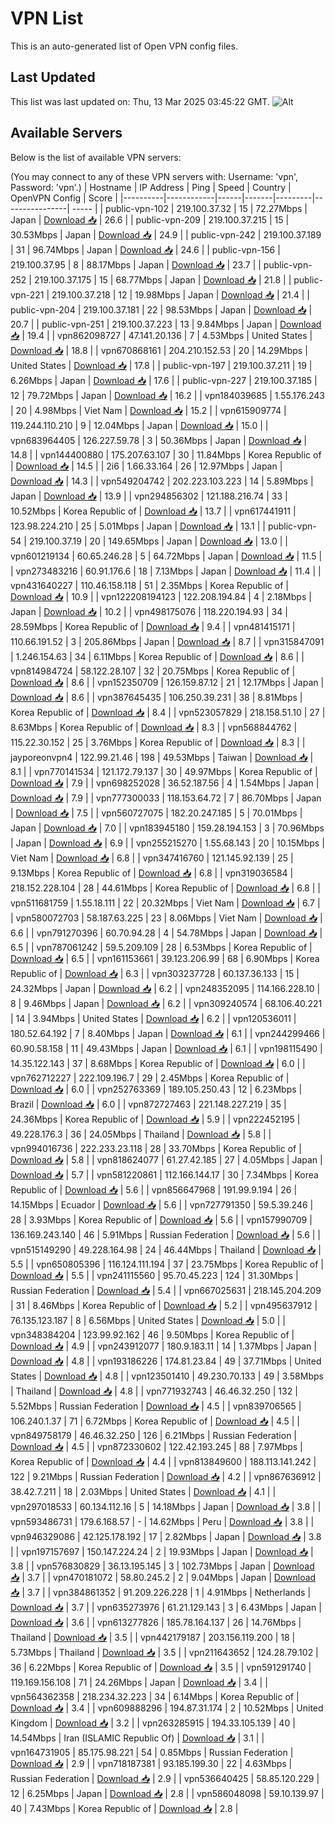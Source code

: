 # VPN List

This is an auto-generated list of Open VPN config files.

## Last Updated

This list was last updated on: Thu, 13 Mar 2025 03:45:22 GMT.
![Alt](https://repobeats.axiom.co/api/embed/186b98318ef1479477931607c1ad7d823f12451f.svg "Repobeats analytics image")

## Available Servers

Below is the list of available VPN servers:

(You may connect to any of these VPN servers with: Username: 'vpn', Password: 'vpn'.)
| Hostname | IP Address | Ping | Speed | Country | OpenVPN Config | Score |
|----------|------------|------|-------|---------|----------------| ----- |
| public-vpn-102 | 219.100.37.32 | 15 | 72.27Mbps | Japan | [Download 📥](./configs/server_0_JP.ovpn) | 26.6 |
| public-vpn-209 | 219.100.37.215 | 15 | 30.53Mbps | Japan | [Download 📥](./configs/server_1_JP.ovpn) | 24.9 |
| public-vpn-242 | 219.100.37.189 | 31 | 96.74Mbps | Japan | [Download 📥](./configs/server_2_JP.ovpn) | 24.6 |
| public-vpn-156 | 219.100.37.95 | 8 | 88.17Mbps | Japan | [Download 📥](./configs/server_3_JP.ovpn) | 23.7 |
| public-vpn-252 | 219.100.37.175 | 15 | 68.77Mbps | Japan | [Download 📥](./configs/server_4_JP.ovpn) | 21.8 |
| public-vpn-221 | 219.100.37.218 | 12 | 19.98Mbps | Japan | [Download 📥](./configs/server_5_JP.ovpn) | 21.4 |
| public-vpn-204 | 219.100.37.181 | 22 | 98.53Mbps | Japan | [Download 📥](./configs/server_6_JP.ovpn) | 20.7 |
| public-vpn-251 | 219.100.37.223 | 13 | 9.84Mbps | Japan | [Download 📥](./configs/server_7_JP.ovpn) | 19.4 |
| vpn862098727 | 47.141.20.136 | 7 | 4.53Mbps | United States | [Download 📥](./configs/server_8_US.ovpn) | 18.8 |
| vpn670868161 | 204.210.152.53 | 20 | 14.29Mbps | United States | [Download 📥](./configs/server_9_US.ovpn) | 17.8 |
| public-vpn-197 | 219.100.37.211 | 19 | 6.26Mbps | Japan | [Download 📥](./configs/server_10_JP.ovpn) | 17.6 |
| public-vpn-227 | 219.100.37.185 | 12 | 79.72Mbps | Japan | [Download 📥](./configs/server_11_JP.ovpn) | 16.2 |
| vpn184039685 | 1.55.176.243 | 20 | 4.98Mbps | Viet Nam | [Download 📥](./configs/server_12_VN.ovpn) | 15.2 |
| vpn615909774 | 119.244.110.210 | 9 | 12.04Mbps | Japan | [Download 📥](./configs/server_13_JP.ovpn) | 15.0 |
| vpn683964405 | 126.227.59.78 | 3 | 50.36Mbps | Japan | [Download 📥](./configs/server_14_JP.ovpn) | 14.8 |
| vpn144400880 | 175.207.63.107 | 30 | 11.84Mbps | Korea Republic of | [Download 📥](./configs/server_15_KR.ovpn) | 14.5 |
| 2i6 | 1.66.33.164 | 26 | 12.97Mbps | Japan | [Download 📥](./configs/server_16_JP.ovpn) | 14.3 |
| vpn549204742 | 202.223.103.223 | 14 | 5.89Mbps | Japan | [Download 📥](./configs/server_17_JP.ovpn) | 13.9 |
| vpn294856302 | 121.188.216.74 | 33 | 10.52Mbps | Korea Republic of | [Download 📥](./configs/server_18_KR.ovpn) | 13.7 |
| vpn617441911 | 123.98.224.210 | 25 | 5.01Mbps | Japan | [Download 📥](./configs/server_19_JP.ovpn) | 13.1 |
| public-vpn-54 | 219.100.37.19 | 20 | 149.65Mbps | Japan | [Download 📥](./configs/server_20_JP.ovpn) | 13.0 |
| vpn601219134 | 60.65.246.28 | 5 | 64.72Mbps | Japan | [Download 📥](./configs/server_21_JP.ovpn) | 11.5 |
| vpn273483216 | 60.91.176.6 | 18 | 7.13Mbps | Japan | [Download 📥](./configs/server_22_JP.ovpn) | 11.4 |
| vpn431640227 | 110.46.158.118 | 51 | 2.35Mbps | Korea Republic of | [Download 📥](./configs/server_23_KR.ovpn) | 10.9 |
| vpn122208194123 | 122.208.194.84 | 4 | 2.18Mbps | Japan | [Download 📥](./configs/server_24_JP.ovpn) | 10.2 |
| vpn498175076 | 118.220.194.93 | 34 | 28.59Mbps | Korea Republic of | [Download 📥](./configs/server_25_KR.ovpn) | 9.4 |
| vpn481415171 | 110.66.191.52 | 3 | 205.86Mbps | Japan | [Download 📥](./configs/server_26_JP.ovpn) | 8.7 |
| vpn315847091 | 1.246.154.63 | 34 | 6.11Mbps | Korea Republic of | [Download 📥](./configs/server_27_KR.ovpn) | 8.6 |
| vpn814984724 | 58.122.28.107 | 32 | 20.75Mbps | Korea Republic of | [Download 📥](./configs/server_28_KR.ovpn) | 8.6 |
| vpn152350709 | 126.159.87.12 | 21 | 12.17Mbps | Japan | [Download 📥](./configs/server_29_JP.ovpn) | 8.6 |
| vpn387645435 | 106.250.39.231 | 38 | 8.81Mbps | Korea Republic of | [Download 📥](./configs/server_30_KR.ovpn) | 8.4 |
| vpn523057829 | 218.158.51.10 | 27 | 8.63Mbps | Korea Republic of | [Download 📥](./configs/server_31_KR.ovpn) | 8.3 |
| vpn568844762 | 115.22.30.152 | 25 | 3.76Mbps | Korea Republic of | [Download 📥](./configs/server_32_KR.ovpn) | 8.3 |
| jayporeonvpn4 | 122.99.21.46 | 198 | 49.53Mbps | Taiwan | [Download 📥](./configs/server_33_TW.ovpn) | 8.1 |
| vpn770141534 | 121.172.79.137 | 30 | 49.97Mbps | Korea Republic of | [Download 📥](./configs/server_34_KR.ovpn) | 7.9 |
| vpn698252028 | 36.52.187.56 | 4 | 1.54Mbps | Japan | [Download 📥](./configs/server_35_JP.ovpn) | 7.9 |
| vpn777300033 | 118.153.64.72 | 7 | 86.70Mbps | Japan | [Download 📥](./configs/server_36_JP.ovpn) | 7.5 |
| vpn560727075 | 182.20.247.185 | 5 | 70.01Mbps | Japan | [Download 📥](./configs/server_37_JP.ovpn) | 7.0 |
| vpn183945180 | 159.28.194.153 | 3 | 70.96Mbps | Japan | [Download 📥](./configs/server_38_JP.ovpn) | 6.9 |
| vpn255215270 | 1.55.68.143 | 20 | 10.15Mbps | Viet Nam | [Download 📥](./configs/server_39_VN.ovpn) | 6.8 |
| vpn347416760 | 121.145.92.139 | 25 | 9.13Mbps | Korea Republic of | [Download 📥](./configs/server_40_KR.ovpn) | 6.8 |
| vpn319036584 | 218.152.228.104 | 28 | 44.61Mbps | Korea Republic of | [Download 📥](./configs/server_41_KR.ovpn) | 6.8 |
| vpn511681759 | 1.55.18.111 | 22 | 20.32Mbps | Viet Nam | [Download 📥](./configs/server_42_VN.ovpn) | 6.7 |
| vpn580072703 | 58.187.63.225 | 23 | 8.06Mbps | Viet Nam | [Download 📥](./configs/server_43_VN.ovpn) | 6.6 |
| vpn791270396 | 60.70.94.28 | 4 | 54.78Mbps | Japan | [Download 📥](./configs/server_44_JP.ovpn) | 6.5 |
| vpn787061242 | 59.5.209.109 | 28 | 6.53Mbps | Korea Republic of | [Download 📥](./configs/server_45_KR.ovpn) | 6.5 |
| vpn161153661 | 39.123.206.99 | 68 | 6.90Mbps | Korea Republic of | [Download 📥](./configs/server_46_KR.ovpn) | 6.3 |
| vpn303237728 | 60.137.36.133 | 15 | 24.32Mbps | Japan | [Download 📥](./configs/server_47_JP.ovpn) | 6.2 |
| vpn248352095 | 114.166.228.10 | 8 | 9.46Mbps | Japan | [Download 📥](./configs/server_48_JP.ovpn) | 6.2 |
| vpn309240574 | 68.106.40.221 | 14 | 3.94Mbps | United States | [Download 📥](./configs/server_49_US.ovpn) | 6.2 |
| vpn120536011 | 180.52.64.192 | 7 | 8.40Mbps | Japan | [Download 📥](./configs/server_50_JP.ovpn) | 6.1 |
| vpn244299466 | 60.90.58.158 | 11 | 49.43Mbps | Japan | [Download 📥](./configs/server_51_JP.ovpn) | 6.1 |
| vpn198115490 | 14.35.122.143 | 37 | 8.68Mbps | Korea Republic of | [Download 📥](./configs/server_52_KR.ovpn) | 6.0 |
| vpn762712227 | 222.109.196.7 | 29 | 2.45Mbps | Korea Republic of | [Download 📥](./configs/server_53_KR.ovpn) | 6.0 |
| vpn252763369 | 189.105.250.43 | 12 | 6.23Mbps | Brazil | [Download 📥](./configs/server_54_BR.ovpn) | 6.0 |
| vpn872727463 | 221.148.227.219 | 35 | 24.36Mbps | Korea Republic of | [Download 📥](./configs/server_55_KR.ovpn) | 5.9 |
| vpn222452195 | 49.228.176.3 | 36 | 24.05Mbps | Thailand | [Download 📥](./configs/server_56_TH.ovpn) | 5.8 |
| vpn994016736 | 222.233.23.118 | 28 | 33.70Mbps | Korea Republic of | [Download 📥](./configs/server_57_KR.ovpn) | 5.8 |
| vpn818624077 | 61.27.42.185 | 27 | 4.05Mbps | Japan | [Download 📥](./configs/server_58_JP.ovpn) | 5.7 |
| vpn581220861 | 112.166.144.17 | 30 | 7.34Mbps | Korea Republic of | [Download 📥](./configs/server_59_KR.ovpn) | 5.6 |
| vpn856647968 | 191.99.9.194 | 26 | 14.15Mbps | Ecuador | [Download 📥](./configs/server_60_EC.ovpn) | 5.6 |
| vpn727791350 | 59.5.39.246 | 28 | 3.93Mbps | Korea Republic of | [Download 📥](./configs/server_61_KR.ovpn) | 5.6 |
| vpn157990709 | 136.169.243.140 | 46 | 5.91Mbps | Russian Federation | [Download 📥](./configs/server_62_RU.ovpn) | 5.6 |
| vpn515149290 | 49.228.164.98 | 24 | 46.44Mbps | Thailand | [Download 📥](./configs/server_63_TH.ovpn) | 5.5 |
| vpn650805396 | 116.124.111.194 | 37 | 23.75Mbps | Korea Republic of | [Download 📥](./configs/server_64_KR.ovpn) | 5.5 |
| vpn241115560 | 95.70.45.223 | 124 | 31.30Mbps | Russian Federation | [Download 📥](./configs/server_65_RU.ovpn) | 5.4 |
| vpn667025631 | 218.145.204.209 | 31 | 8.46Mbps | Korea Republic of | [Download 📥](./configs/server_66_KR.ovpn) | 5.2 |
| vpn495637912 | 76.135.123.187 | 8 | 6.56Mbps | United States | [Download 📥](./configs/server_67_US.ovpn) | 5.0 |
| vpn348384204 | 123.99.92.162 | 46 | 9.50Mbps | Korea Republic of | [Download 📥](./configs/server_68_KR.ovpn) | 4.9 |
| vpn243912077 | 180.9.183.11 | 14 | 1.37Mbps | Japan | [Download 📥](./configs/server_69_JP.ovpn) | 4.8 |
| vpn193186226 | 174.81.23.84 | 49 | 37.71Mbps | United States | [Download 📥](./configs/server_70_US.ovpn) | 4.8 |
| vpn123501410 | 49.230.70.133 | 49 | 3.58Mbps | Thailand | [Download 📥](./configs/server_71_TH.ovpn) | 4.8 |
| vpn771932743 | 46.46.32.250 | 132 | 5.52Mbps | Russian Federation | [Download 📥](./configs/server_72_RU.ovpn) | 4.5 |
| vpn839706565 | 106.240.1.37 | 71 | 6.72Mbps | Korea Republic of | [Download 📥](./configs/server_73_KR.ovpn) | 4.5 |
| vpn849758179 | 46.46.32.250 | 126 | 6.21Mbps | Russian Federation | [Download 📥](./configs/server_74_RU.ovpn) | 4.5 |
| vpn872330602 | 122.42.193.245 | 88 | 7.97Mbps | Korea Republic of | [Download 📥](./configs/server_75_KR.ovpn) | 4.4 |
| vpn813849600 | 188.113.141.242 | 122 | 9.21Mbps | Russian Federation | [Download 📥](./configs/server_76_RU.ovpn) | 4.2 |
| vpn867636912 | 38.42.7.211 | 18 | 2.03Mbps | United States | [Download 📥](./configs/server_77_US.ovpn) | 4.1 |
| vpn297018533 | 60.134.112.16 | 5 | 14.18Mbps | Japan | [Download 📥](./configs/server_78_JP.ovpn) | 3.8 |
| vpn593486731 | 179.6.168.57 | - | 14.62Mbps | Peru | [Download 📥](./configs/server_79_PE.ovpn) | 3.8 |
| vpn946329086 | 42.125.178.192 | 17 | 2.82Mbps | Japan | [Download 📥](./configs/server_80_JP.ovpn) | 3.8 |
| vpn197157697 | 150.147.224.24 | 2 | 19.93Mbps | Japan | [Download 📥](./configs/server_81_JP.ovpn) | 3.8 |
| vpn576830829 | 36.13.195.145 | 3 | 102.73Mbps | Japan | [Download 📥](./configs/server_82_JP.ovpn) | 3.7 |
| vpn470181072 | 58.80.245.2 | 2 | 9.04Mbps | Japan | [Download 📥](./configs/server_83_JP.ovpn) | 3.7 |
| vpn384861352 | 91.209.226.228 | 1 | 4.91Mbps | Netherlands | [Download 📥](./configs/server_84_NL.ovpn) | 3.7 |
| vpn635273976 | 61.21.129.143 | 3 | 6.43Mbps | Japan | [Download 📥](./configs/server_85_JP.ovpn) | 3.6 |
| vpn613277826 | 185.78.164.137 | 26 | 14.76Mbps | Thailand | [Download 📥](./configs/server_86_TH.ovpn) | 3.5 |
| vpn442179187 | 203.156.119.200 | 18 | 5.73Mbps | Thailand | [Download 📥](./configs/server_87_TH.ovpn) | 3.5 |
| vpn211643652 | 124.28.79.102 | 36 | 6.22Mbps | Korea Republic of | [Download 📥](./configs/server_88_KR.ovpn) | 3.5 |
| vpn591291740 | 119.169.156.108 | 71 | 24.26Mbps | Japan | [Download 📥](./configs/server_89_JP.ovpn) | 3.4 |
| vpn564362358 | 218.234.32.223 | 34 | 6.14Mbps | Korea Republic of | [Download 📥](./configs/server_90_KR.ovpn) | 3.4 |
| vpn609888296 | 194.87.31.174 | 2 | 10.52Mbps | United Kingdom | [Download 📥](./configs/server_91_GB.ovpn) | 3.2 |
| vpn263285915 | 194.33.105.139 | 40 | 14.54Mbps | Iran (ISLAMIC Republic Of) | [Download 📥](./configs/server_92_IR.ovpn) | 3.1 |
| vpn164731905 | 85.175.98.221 | 54 | 0.85Mbps | Russian Federation | [Download 📥](./configs/server_93_RU.ovpn) | 2.9 |
| vpn718187381 | 93.185.199.30 | 22 | 4.63Mbps | Russian Federation | [Download 📥](./configs/server_94_RU.ovpn) | 2.9 |
| vpn536640425 | 58.85.120.229 | 12 | 6.25Mbps | Japan | [Download 📥](./configs/server_95_JP.ovpn) | 2.8 |
| vpn586048098 | 59.10.139.97 | 40 | 7.43Mbps | Korea Republic of | [Download 📥](./configs/server_96_KR.ovpn) | 2.8 |

